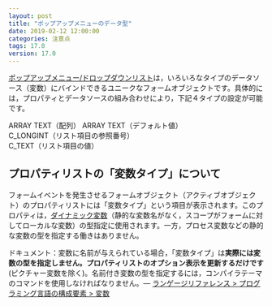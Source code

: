 ```yaml
---
layout: post
title: "ポップアップメニューのデータ型"
date: 2019-02-12 12:00:00
categories: 注意点
tags: 17.0 
version: 17.0
---
```


[ポップアップメニュー/ドロップダウンリスト](https://doc.4d.com/4Dv17/4D/17/Pop-up-MenusDrop-down-Lists.300-3743679.ja.html)は，いろいろなタイプのデータソース（変数）にバインドできるユニークなフォームオブジェクトです。具体的には，プロパティとデータソースの組み合わせにより，下記４タイプの設定が可能です。

ARRAY TEXT（配列） 
ARRAY TEXT（デフォルト値）  
C_LONGINT（リスト項目の参照番号）  
C_TEXT（リスト項目の値）  


## プロパティリストの「変数タイプ」について

フォームイベントを発生させるフォームオブジェクト（アクティブオブジェクト）のプロパティリストには「変数タイプ」という項目が表示されます。このプロパティは，[ダイナミック変数](https://doc.4d.com/4Dv17/4D/17/Variables.300-3730594.ja.html#202551)（静的な変数名がなく，スコープがフォームに対してローカルな変数）の型指定に使用されます。一方，プロセス変数などの静的な変数の型を指定する働きはありません。

ドキュメント：変数に名前が与えられている場合，「変数タイプ」は**実際には変数の型を指定しません。プロパティリストのオプション表示を更新するだけです** (ピクチャー変数を除く)。名前付き変数の型を指定するには，コンパイラテーマのコマンドを使用しなければなりません。— [ランゲージリファレンス > プログラミング言語の構成要素 > 変数](https://doc.4d.com/4Dv17/4D/17/Variables.300-3730594.ja.html)

